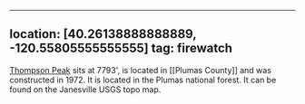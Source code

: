 
---
location: [40.26138888888889, -120.55805555555555]
tag: firewatch
---

[Thompson Peak](http://www.peakbagging.com/CALookoutPhotos/ThompsonPk.html) sits at 7793', is located in [[Plumas County]] and was constructed in 1972. It is located in the Plumas national forest. It can be found on the Janesville USGS topo map.
